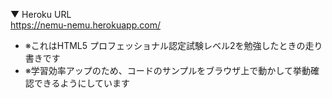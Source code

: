 ▼ Heroku URL  
https://nemu-nemu.herokuapp.com/

* ※これはHTML5 プロフェッショナル認定試験レベル2を勉強したときの走り書きです
* ※学習効率アップのため、コードのサンプルをブラウザ上で動かして挙動確認できるようにしています
